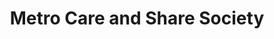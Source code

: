---
title: "Metro Care and Share Society"
url: /halifax/metro-care-and-share-society/
shop: Gebrauchtwaren
---
